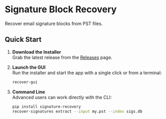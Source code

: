 # Signature Block Recovery

Recover email signature blocks from PST files.

## Quick Start

1. **Download the Installer**  
   Grab the latest release from the [Releases](https://github.com/epic-serendipity/Signature-Block-Recovery/releases) page.

2. **Launch the GUI**  
   Run the installer and start the app with a single click or from a terminal:
   ```bash
   recover-gui
   ```

3. **Command Line**  
   Advanced users can work directly with the CLI:
   ```bash
   pip install signature-recovery
   recover-signatures extract --input my.pst --index sigs.db
   ```
